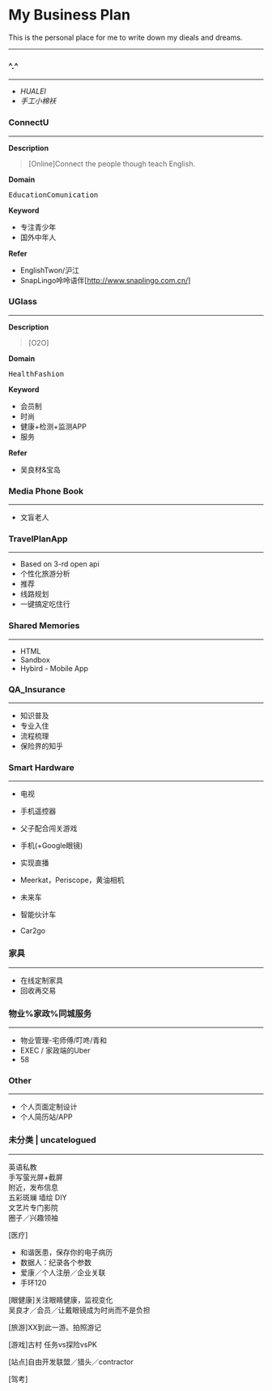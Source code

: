 My Business Plan
==============

This is the personal place for me to write down my dieals and dreams.

---------------

### ^.^
------------------
- *HUALEI*
- *手工小棉袄*


### ConnectU
------------------
**Description**
>[Online]Connect the people though teach English. 

**Domain**

<kbd>Education</kbd><kbd>Comunication</kbd>

**Keyword**
- 专注青少年
- 国外中年人

**Refer**
- EnglishTwon/沪江
- SnapLingo呤呤语伴[http://www.snaplingo.com.cn/]


### UGlass
-------------
**Description**
>[O2O]

**Domain**

<kbd>Health</kbd><kbd>Fashion</kbd>

**Keyword**
- 会员制
- 时尚
- 健康+检测+监测APP
- 服务

**Refer**
- 吴良材&宝岛


### Media Phone Book
----------------------------------
- 文盲老人

### TravelPlanApp
--------------------------------
- Based on 3-rd open api
- 个性化旅游分析
- 推荐
- 线路规划
- 一键搞定吃住行 

### Shared Memories
--------------------------------
- HTML
- Sandbox
- Hybird - Mobile App


### QA_Insurance
---------------------------
- 知识普及
- 专业入住
- 流程梳理
- 保险界的知乎


### Smart Hardware
---------------------------
- 电视
 - 手机遥控器
 - 父子配合闯关游戏

- 手机(+Google眼镜)
 - 实现直播
 - Meerkat，Periscope，黄油相机

- 未来车
 - 智能伙计车
 - Car2go

 
### 家具
-------------------
- 在线定制家具
- 回收再交易 
 
### 物业%家政%同城服务
-------------------
- 物业管理-宅师傅/叮咚/青和
- EXEC / 家政端的Uber 
- 58


### Other
 -------------
- 个人页面定制设计
- 个人简历站/APP


### 未分类 | uncatelogued
-----------------------
英语私教   
手写萤光屏+截屏   
附近，发布信息   
五彩斑斓 墙绘 DIY   
文艺片专门影院    
圈子／兴趣领袖

[医疗]   
 - 和谐医患，保存你的电子病历    
 - 数据人：纪录各个参数    
 - 爱康／个人注册／企业关联
 - 手环120

[眼健康]关注眼睛健康，监视变化    
吴良才／会员／让戴眼镜成为时尚而不是负担

[旅游]XX到此一游。拍照游记

[游戏]古村 任务vs探险vsPK

[站点]自由开发联盟／猎头／contractor

[驾考]


